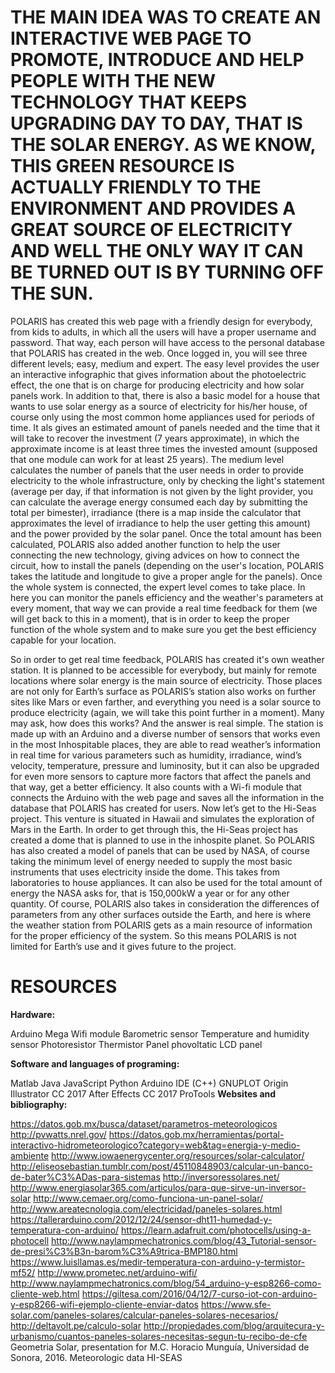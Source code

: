 # THE MAIN IDEA WAS TO CREATE AN INTERACTIVE WEB PAGE TO PROMOTE, INTRODUCE AND HELP PEOPLE WITH THE NEW TECHNOLOGY THAT KEEPS UPGRADING DAY TO DAY, THAT IS THE SOLAR ENERGY. AS WE KNOW, THIS GREEN RESOURCE IS ACTUALLY FRIENDLY TO THE ENVIRONMENT AND PROVIDES A GREAT SOURCE OF ELECTRICITY AND WELL THE ONLY WAY IT CAN BE TURNED OUT IS BY TURNING OFF THE SUN.

POLARIS has created this web page with a friendly design for everybody, from kids to adults, in which all the users will have a proper username and password. That way, each person will have access to the personal database that POLARIS has created in the web. Once logged in, you will see three different levels; easy, medium and expert. The easy level provides the user an interactive infographic that gives information about the photoelectric effect, the one that is on charge for producing electricity and how solar panels work. In addition to that, there is also a basic model for a house that wants to use solar energy as a source of electricity for his/her house, of course only using the most common home appliances used for periods of time. It als gives an estimated amount of panels needed and the time that it will take to recover the investment (7 years approximate), in which the approximate income is at least three times the invested amount (supposed that one module can work for at least 25 years). The medium level calculates the number of panels that the user needs in order to provide electricity to the whole infrastructure, only by checking the light's statement (average per day, if that information is not given by the light provider, you can calculate the average energy consumed each day by submitting the total per bimester), irradiance (there is a map inside the calculator that approximates the level of irradiance to help the user getting this amount) and the power provided by the solar panel. Once the total amount has been calculated, POLARIS also added another function to help the user connecting the new technology, giving advices on how to connect the circuit, how to install the panels (depending on the user's location, POLARIS takes the latitude and longitude to give a proper angle for the panels). Once the whole system is connected, the expert level comes to take place. In here you can monitor the panels efficiency and the weather's parameters at every moment, that way we can provide a real time feedback for them (we will get back to this in a moment), that is in order to keep the proper function of the whole system and to make sure you get the best efficiency capable for your location.

So in order to get real time feedback, POLARIS has created it's own weather station. It is planned to be accessible for everybody, but mainly for remote locations where solar energy is the main source of electricity. Those places are not only for Earth’s surface as POLARIS’s station also works on further sites like Mars or even farther, and everything you need is a solar source to produce electricity (again, we will take this point further in a moment). Many may ask, how does this works? And the answer is real simple. The station is made up with an Arduino and a diverse number of sensors that works even in the most Inhospitable places, they are able to read weather’s information in real time for various parameters such as humidity, irradiance, wind’s velocity, temperature, pressure and luminosity, but it can also be upgraded for even more sensors to capture more factors that affect the panels and that way, get a better efficiency. It also counts with a Wi-fi module that connects the Arduino with the web page and saves all the information in the database that POLARIS has created for users. Now let’s get to the Hi-Seas project. This venture is situated in Hawaii and simulates the exploration of Mars in the Earth. In order to get through this, the Hi-Seas project has created a dome that is planned to use in the inhospite planet. So POLARIS has also created a model of panels that can be used by NASA, of course taking the minimum level of energy needed to supply the most basic instruments that uses electricity inside the dome. This takes from laboratories to house appliances. It can also be used for the total amount of energy the NASA asks for, that is 150,000kW a year or for any other quantity. Of course, POLARIS also takes in consideration the differences of parameters from any other surfaces outside the Earth, and here is where the weather station from POLARIS gets as a main resource of information for the proper efficiency of the system. So this means POLARIS is not limited for Earth’s use and it gives future to the project.

# RESOURCES

<b>Hardware:</b>

Arduino Mega
Wifi module
Barometric sensor
Temperature and humidity sensor
Photoresistor
Thermistor
Panel phovoltatic
LCD panel

<b>Software and languages of programing:</b>

Matlab
Java
JavaScript
Python
Arduino IDE (C++)
GNUPLOT
Origin
Illustrator CC 2017
After Effects CC 2017
ProTools
<b> Websites and bibliography:</b>

https://datos.gob.mx/busca/dataset/parametros-meteorologicos
http://pvwatts.nrel.gov/
https://datos.gob.mx/herramientas/portal-interactivo-hidrometeorologico?category=web&tag=energia-y-medio-ambiente
http://www.iowaenergycenter.org/resources/solar-calculator/
http://eliseosebastian.tumblr.com/post/45110848903/calcular-un-banco-de-bater%C3%ADas-para-sistemas
http://inversoressolares.net/
http://www.energiasolar365.com/articulos/para-que-sirve-un-inversor-solar
http://www.cemaer.org/como-funciona-un-panel-solar/
http://www.areatecnologia.com/electricidad/paneles-solares.html
https://tallerarduino.com/2012/12/24/sensor-dht11-humedad-y-temperatura-con-arduino/
https://learn.adafruit.com/photocells/using-a-photocell
http://www.naylampmechatronics.com/blog/43_Tutorial-sensor-de-presi%C3%B3n-barom%C3%A9trica-BMP180.html
https://www.luisllamas.es/medir-temperatura-con-arduino-y-termistor-mf52/
http://www.prometec.net/arduino-wifi/
http://www.naylampmechatronics.com/blog/54_arduino-y-esp8266-como-cliente-web.html
https://giltesa.com/2016/04/12/7-curso-iot-con-arduino-y-esp8266-wifi-ejemplo-cliente-enviar-datos
https://www.sfe-solar.com/paneles-solares/calcular-paneles-solares-necesarios/
http://deltavolt.pe/calculo-solar
http://propiedades.com/blog/arquitecura-y-urbanismo/cuantos-paneles-solares-necesitas-segun-tu-recibo-de-cfe
Geometria Solar, presentation for M.C. Horacio Munguía, Universidad de Sonora, 2016.
Meteorologic data HI-SEAS

